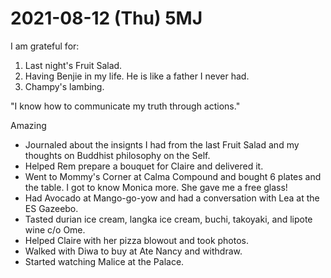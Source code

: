 # 2021-08-12 (Thu) 5MJ

I am grateful for:

1. Last night's Fruit Salad.
2. Having Benjie in my life. He is like a father I never had.
3. Champy's lambing.

"I know how to communicate my truth through actions."

Amazing

- Journaled about the insignts I had from the last Fruit Salad and my thoughts on Buddhist philosophy on the Self.
- Helped Rem prepare a bouquet for Claire and delivered it.
- Went to Mommy's Corner at Calma Compound and bought 6 plates and the table. I got to know Monica more. She gave me a free glass!
- Had Avocado at Mango-go-yow and had a conversation with Lea at the ES Gazeebo.
- Tasted durian ice cream, langka ice cream, buchi, takoyaki, and lipote wine c/o Ome.
- Helped Claire with her pizza blowout and took photos.
- Walked with Diwa to buy at Ate Nancy and withdraw.
- Started watching Malice at the Palace.

